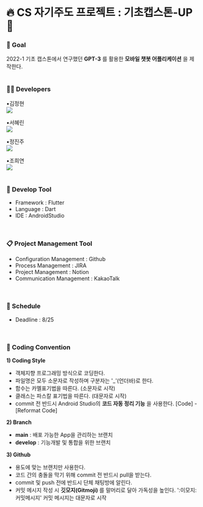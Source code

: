 # 🔥 CS 자기주도 프로젝트 : 기초캡스톤-UP 💪
### 🚩 Goal
2022-1 기초 캡스톤에서 연구했던 __GPT-3__ 를 활용한 __모바일 챗봇 어플리케이션__ 을 제작한다.<br>
<br>

### 💁‍♀️ Developers
:black_small_square:김정현<br> <a href="https://github.com/Jhyunee"><img src="https://img.shields.io/badge/GitHub-181717?style=for-the-badge&logo=GitHub&logoColor=white"></a><br>
  
:black_small_square:서혜린<br> <a href="https://github.com/sxhxrx"><img src="https://img.shields.io/badge/GitHub-181717?style=for-the-badge&logo=GitHub&logoColor=white"></a><br>
  
:black_small_square:정진주<br> <a href="https://github.com/Ness731"><img src="https://img.shields.io/badge/GitHub-181717?style=for-the-badge&logo=GitHub&logoColor=white"></a><br>
  
:black_small_square:조희연<br> <a href="https://github.com/chy0503"><img src="https://img.shields.io/badge/GitHub-181717?style=for-the-badge&logo=GitHub&logoColor=white"></a><br>
<br>

### 🔧 Develop Tool
- Framework : Flutter
- Language : Dart
- IDE : AndroidStudio
<br>

### 📋 Project Management Tool
- Configuration Management : Github
- Process Management : JIRA
- Project Management : Notion
- Communication Management : KakaoTalk
<br>

### 📅 Schedule
- Deadline : 8/25
<br>

### 📝 Coding Convention
__1) Coding Style__
- 객체지향 프로그래밍 방식으로 코딩한다.
- 파일명은 모두 소문자로 작성하며 구분자는 '_'(언더바)로 한다.
- 함수는 카멜표기법을 따른다. (소문자로 시작)
- 클래스는 파스칼 표기법을 따른다. (대문자로 시작)
- commit 전 반드시 Android Studio의 __코드 자동 정리 기능__ 을 사용한다. [Code] - [Reformat Code]

__2) Branch__
- __main__ : 배포 가능한 App을 관리하는 브랜치
- __develop__ : 기능개발 및 통합을 위한 브랜치

__3) Github__
- 용도에 맞는 브랜치만 사용한다.
- 코드 간의 충돌을 막기 위해 commit 전 반드시 pull을 받는다.
- commit 및 push 전에 반드시 단체 채팅방에 알린다.
- 커밋 메시지 작성 시 __깃모지(Gitmoji)__ 를 말머리로 달아 가독성을 높인다.
  ':이모지: 커밋메시지' 커밋 메시지는 대문자로 시작


<!-- 커밋 테스트: 정진주, 조희연, 서혜린, 김정현 -->
